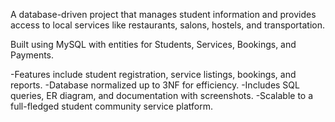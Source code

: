 A database-driven project that manages student information and provides access to local services like restaurants, salons, hostels, and transportation.

Built using MySQL with entities for Students, Services, Bookings, and Payments.

-Features include student registration, service listings, bookings, and reports.
-Database normalized up to 3NF for efficiency.
-Includes SQL queries, ER diagram, and documentation with screenshots.
-Scalable to a full-fledged student community service platform.
